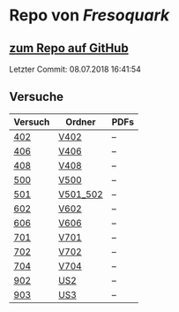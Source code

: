 # Repo von *Fresoquark*

## [zum Repo auf GitHub](https://github.com/Fresoquark/Anfaengerpraktikum)

Letzter Commit: 08.07.2018 16:41:54

## Versuche

|       Versuch       |                                     Ordner                                      |PDFs|
|---------------------|---------------------------------------------------------------------------------|----|
|[402](../versuch/402)|[V402](https://github.com/Fresoquark/Anfaengerpraktikum/tree/master/V402)        |–   |
|[406](../versuch/406)|[V406](https://github.com/Fresoquark/Anfaengerpraktikum/tree/master/V406)        |–   |
|[408](../versuch/408)|[V408](https://github.com/Fresoquark/Anfaengerpraktikum/tree/master/V408)        |–   |
|[500](../versuch/500)|[V500](https://github.com/Fresoquark/Anfaengerpraktikum/tree/master/V500)        |–   |
|[501](../versuch/501)|[V501_502](https://github.com/Fresoquark/Anfaengerpraktikum/tree/master/V501_502)|–   |
|[602](../versuch/602)|[V602](https://github.com/Fresoquark/Anfaengerpraktikum/tree/master/V602)        |–   |
|[606](../versuch/606)|[V606](https://github.com/Fresoquark/Anfaengerpraktikum/tree/master/V606)        |–   |
|[701](../versuch/701)|[V701](https://github.com/Fresoquark/Anfaengerpraktikum/tree/master/V701)        |–   |
|[702](../versuch/702)|[V702](https://github.com/Fresoquark/Anfaengerpraktikum/tree/master/V702)        |–   |
|[704](../versuch/704)|[V704](https://github.com/Fresoquark/Anfaengerpraktikum/tree/master/V704)        |–   |
|[902](../versuch/902)|[US2](https://github.com/Fresoquark/Anfaengerpraktikum/tree/master/US2)          |–   |
|[903](../versuch/903)|[US3](https://github.com/Fresoquark/Anfaengerpraktikum/tree/master/US3)          |–   |

